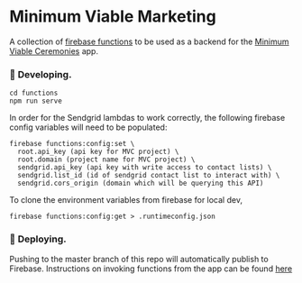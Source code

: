 # Minimum Viable Marketing

A collection of [firebase functions](https://firebase.google.com/docs/functions) to be used as a backend for the [Minimum Viable Ceremonies](https://github.com/minimum-viable-ceremonies/app) app.

###  🔧 **Developing.**

```shell
cd functions
npm run serve
```

In order for the Sendgrid lambdas to work correctly, the following firebase config variables will need to be populated:
```shell
firebase functions:config:set \
  root.api_key (api key for MVC project) \
  root.domain (project name for MVC project) \
  sendgrid.api_key (api key with write access to contact lists) \
  sendgrid.list_id (id of sendgrid contact list to interact with) \
  sendgrid.cors_origin (domain which will be querying this API)
```

To clone the environment variables from firebase for local dev,
```shell
firebase functions:config:get > .runtimeconfig.json   
```

### 💫 **Deploying.**

Pushing to the master branch of this repo will automatically publish to Firebase. Instructions on invoking functions from the app can be found [here](https://firebase.google.com/docs/functions/callable)
